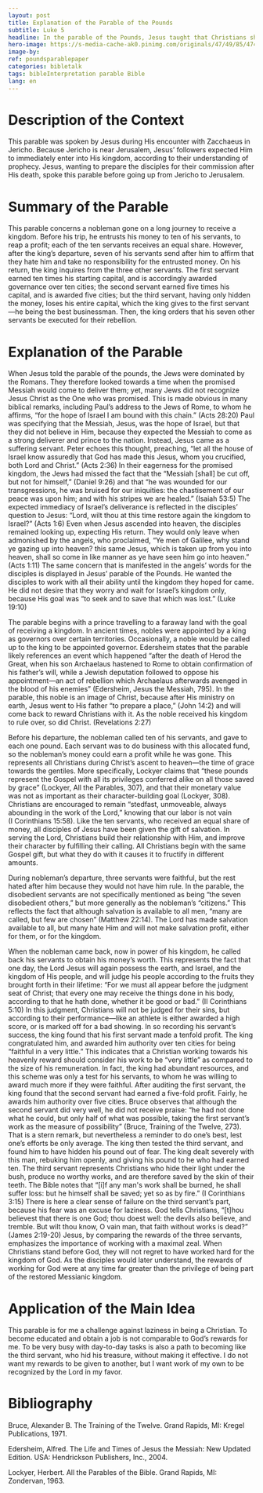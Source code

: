 ```yaml
---
layout: post
title: Explanation of the Parable of the Pounds
subtitle: Luke 5
headline: In the parable of the Pounds, Jesus taught that Christians should work while awaiting His kingdom, according to the talents and resources God grants them.
hero-image: https://s-media-cache-ak0.pinimg.com/originals/47/49/85/474985670502b9b605b6977e6e6a26b6.jpg
image-by:
ref: poundsparablepaper
categories: bibletalk
tags: bibleInterpretation parable Bible
lang: en
---
```

# Description of the Context
This parable was spoken by Jesus during His encounter with Zacchaeus in Jericho. Because Jericho is near Jerusalem, Jesus’ followers expected Him to immediately enter into His kingdom, according to their understanding of prophecy. Jesus, wanting to prepare the disciples for their commission after His death, spoke this parable before going up from Jericho to Jerusalem.

# Summary of the Parable
This parable concerns a nobleman gone on a long journey to receive a kingdom. Before his trip, he entrusts his money to ten of his servants, to reap a profit; each of the ten servants receives an equal share. However, after the king’s departure, seven of his servants send after him to affirm that they hate him and take no responsibility for the entrusted money. On his return, the king inquires from the three other servants. The first servant earned ten times his starting capital, and is accordingly awarded governance over ten cities; the second servant earned five times his capital, and is awarded five cities; but the third servant, having only hidden the money, loses his entire capital, which the king gives to the first servant—he being the best businessman. Then, the king orders that his seven other servants be executed for their rebellion.

# Explanation of the Parable
When Jesus told the parable of the pounds, the Jews were dominated by the Romans. They therefore looked towards a time when the promised Messiah would come to deliver them; yet, many Jews did not recognize Jesus Christ as the One who was promised. This is made obvious in many biblical remarks, including Paul’s address to the Jews of Rome, to whom he affirms, “for the hope of Israel I am bound with this chain.” (Acts 28:20) Paul was specifying that the Messiah, Jesus, was the hope of Israel, but that they did not believe in Him, because they expected the Messiah to come as a strong deliverer and prince to the nation. Instead, Jesus came as a suffering servant. Peter echoes this thought, preaching, “let all the house of Israel know assuredly that God has made this Jesus, whom you crucified, both Lord and Christ.” (Acts 2:36) In their eagerness for the promised kingdom, the Jews had missed the fact that the “Messiah [shall] be cut off, but not for himself,” (Daniel 9:26) and that “he was wounded for our transgressions, he was bruised for our iniquities: the chastisement of our peace was upon him; and with his stripes we are healed.” (Isaiah 53:5) The expected immediacy of Israel’s deliverance is reflected in the disciples’ question to Jesus: “Lord, wilt thou at this time restore again the kingdom to Israel?” (Acts 1:6) Even when Jesus ascended into heaven, the disciples remained looking up, expecting His return. They would only leave when admonished by the angels, who proclaimed, “Ye men of Galilee, why stand ye gazing up into heaven? this same Jesus, which is taken up from you into heaven, shall so come in like manner as ye have seen him go into heaven.” (Acts 1:11) The same concern that is manifested in the angels’ words for the disciples is displayed in Jesus’ parable of the Pounds. He wanted the disciples to work with all their ability until the kingdom they hoped for came. He did not desire that they worry and wait for Israel’s kingdom only, because His goal was “to seek and to save that which was lost.” (Luke 19:10)

The parable begins with a prince travelling to a faraway land with the goal of receiving a kingdom. In ancient times, nobles were appointed by a king as governors over certain territories. Occasionally, a noble would be called up to the king to be appointed governor. Edersheim states that the parable likely references an event which happened “after the death of Herod the Great, when his son Archaelaus hastened to Rome to obtain confirmation of his father’s will, while a Jewish deputation followed to oppose his appointment—an act of rebellion which Archaelaus afterwards avenged in the blood of his enemies” (Edersheim, Jesus the Messiah, 795). In the parable, this noble is an image of Christ, because after His ministry on earth, Jesus went to His father “to prepare a place,” (John 14:2) and will come back to reward Christians with it. As the noble received his kingdom to rule over, so did Christ. (Revelations 2:27)

Before his departure, the nobleman called ten of his servants, and gave to each one pound. Each servant was to do business with this allocated fund, so the nobleman’s money could earn a profit while he was gone. This represents all Christians during Christ’s ascent to heaven—the time of grace towards the gentiles. More specifically, Lockyer claims that “these pounds represent the Gospel with all its privileges conferred alike on all those saved by grace” (Lockyer, All the Parables, 307), and that their monetary value was not as important as their character-building goal (Lockyer, 308). Christians are encouraged to remain “stedfast, unmoveable, always abounding in the work of the Lord,” knowing that our labor is not vain (I Corinthians 15:58). Like the ten servants, who received an equal share of money, all disciples of Jesus have been given the gift of salvation. In serving the Lord, Christians build their relationship with Him, and improve their character by fulfilling their calling. All Christians begin with the same Gospel gift, but what they do with it causes it to fructify in different amounts.

During nobleman’s departure, three servants were faithful, but the rest hated after him because they would not have him rule. In the parable, the disobedient servants are not specifically mentioned as being “the seven disobedient others,” but more generally as the nobleman’s “citizens.” This reflects the fact that although salvation is available to all men, “many are called, but few are chosen” (Matthew 22:14). The Lord has made salvation available to all, but many hate Him and will not make salvation profit, either for them, or for the kingdom.

When the nobleman came back, now in power of his kingdom, he called back his servants to obtain his money’s worth. This represents the fact that one day, the Lord Jesus will again possess the earth, and Israel, and the kingdom of His people, and will judge his people according to the fruits they brought forth in their lifetime: “For we must all appear before the judgment seat of Christ; that every one may receive the things done in his body, according to that he hath done, whether it be good or bad.” (II Corinthians 5:10) In this judgment, Christians will not be judged for their sins, but according to their performance—like an athlete is either awarded a high score, or is marked off for a bad showing. In so recording his servant’s success, the king found that his first servant made a tenfold profit. The king congratulated him, and awarded him authority over ten cities for being “faithful in a very little.” This indicates that a Christian working towards his heavenly reward should consider his work to be “very little” as compared to the size of his remuneration. In fact, the king had abundant resources, and this scheme was only a test for his servants, to whom he was willing to award much more if they were faithful. After auditing the first servant, the king found that the second servant had earned a five-fold profit. Fairly, he awards him authority over five cities. Bruce observes that although the second servant did very well, he did not receive praise: “he had not done what he could, but only half of what was possible, taking the first servant’s work as the measure of possibility” (Bruce, Training of the Twelve, 273). That is a stern remark, but nevertheless a reminder to do one’s best, lest one’s efforts be only average. The king then tested the third servant, and found him to have hidden his pound out of fear. The king dealt severely with this man, rebuking him openly, and giving his pound to he who had earned ten. The third servant represents Christians who hide their light under the bush, produce no worthy works, and are therefore saved by the skin of their teeth. The Bible notes that “[i]f any man's work shall be burned, he shall suffer loss: but he himself shall be saved; yet so as by fire.” (I Corinthians 3:15) There is here a clear sense of failure on the third servant’s part, because his fear was an excuse for laziness. God tells Christians, “[t]hou believest that there is one God; thou doest well: the devils also believe, and tremble. But wilt thou know, O vain man, that faith without works is dead?” (James 2:19-20) Jesus, by comparing the rewards of the three servants, emphasizes the importance of working with a maximal zeal. When Christians stand before God, they will not regret to have worked hard for the kingdom of God. As the disciples would later understand, the rewards of working for God were at any time far greater than the privilege of being part of the restored Messianic kingdom.

# Application of the Main Idea

This parable is for me a challenge against laziness in being a Christian. To become educated and obtain a job is not comparable to God’s rewards for me. To be very busy with day-to-day tasks is also a path to becoming like the third servant, who hid his treasure, without making it effective. I do not want my rewards to be given to another, but I want work of my own to be recognized by the Lord in my favor.


# Bibliography


Bruce, Alexander B. The Training of the Twelve. Grand Rapids, MI: Kregel Publications, 1971.

Edersheim, Alfred. The Life and Times of Jesus the Messiah: New Updated Edition. USA: Hendrickson Publishers, Inc., 2004.

Lockyer, Herbert. All the Parables of the Bible. Grand Rapids, MI: Zondervan, 1963.
